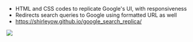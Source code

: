 - HTML and CSS codes to replicate Google's UI, with responsiveness
- Redirects search queries to Google using formatted URL as well
- https://shirleyow.github.io/google_search_replica/

![](google-replica.gif)
